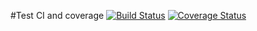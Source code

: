 #Test CI and coverage
[![Build Status](https://travis-ci.org/dieface/do-tests.svg)](https://travis-ci.org/dieface/do-tests)
[![Coverage Status](https://coveralls.io/repos/dieface/do-tests/badge.svg?branch=master)](https://coveralls.io/r/dieface/do-tests?branch=master)
